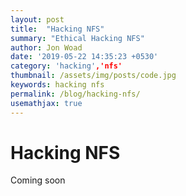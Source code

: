 ```yaml
---
layout: post
title:  "Hacking NFS"
summary: "Ethical Hacking NFS"
author: Jon Woad
date: '2019-05-22 14:35:23 +0530'
category: 'hacking','nfs'
thumbnail: /assets/img/posts/code.jpg
keywords: hacking nfs
permalink: /blog/hacking-nfs/
usemathjax: true
---
```


# Hacking NFS

Coming soon